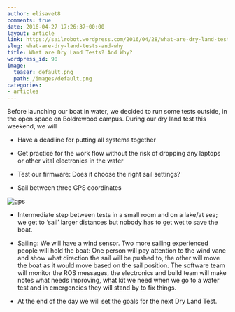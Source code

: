 ```yaml
---
author: elisavet8
comments: true
date: 2016-04-27 17:26:37+00:00
layout: article
link: https://sailrobot.wordpress.com/2016/04/28/what-are-dry-land-tests-and-why/
slug: what-are-dry-land-tests-and-why
title: What are Dry Land Tests? And Why?
wordpress_id: 98
image:
  teaser: default.png
  path: /images/default.png
categories:
- articles
---
```


Before launching our boat in water, we decided to run some tests outside, in the open space on Boldrewood campus. During our dry land test this weekend, we will




  * Have a deadline for putting all systems together


  * Get practice for the work flow without the risk of dropping any laptops or other vital electronics in the water


  * Test our firmware: Does it choose the right sail settings?


  * Sail between three GPS coordinates


![gps](https://sailrobot.files.wordpress.com/2016/04/gps.png)




  * Intermediate step between tests in a small room and on a lake/at sea; we get to ‘sail’ larger distances but nobody has to get wet to save the boat.


  * Sailing: We will have a wind sensor. Two more sailing experienced people will hold the boat: One person will pay attention to the wind vane and show what direction the sail will be pushed to, the other will move the boat as it would move based on the sail position. The software team will monitor the ROS messages, the electronics and build team will make notes what needs improving, what kit we need when we go to a water test and in emergencies they will stand by to fix things.


  * At the end of the day we will set the goals for the next Dry Land Test.
